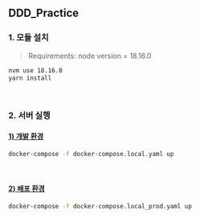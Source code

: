## DDD_Practice

### 1. 모듈 설치

> Requirements: node version = 18.16.0

```bash
nvm use 18.16.0
yarn install
```

</br>

### 2. 서버 실행

#### <U> 1) 개발 환경 </U>

```bash
docker-compose -f docker-compose.local.yaml up
```

</br>

#### <U> 2) 배포 환경 </U>

```bash
docker-compose -f docker-compose.local_prod.yaml up
```